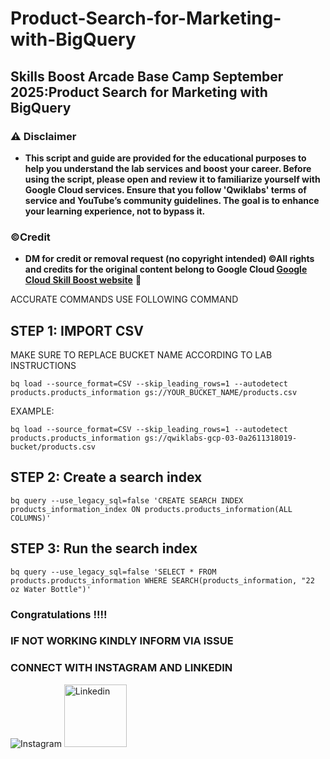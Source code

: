 # Product-Search-for-Marketing-with-BigQuery

## Skills Boost Arcade Base Camp September 2025:Product Search for Marketing with BigQuery



### ⚠️ Disclaimer
- **This script and guide are provided for  the educational purposes to help you understand the lab services and boost your career. Before using the script, please open and review it to familiarize yourself with Google Cloud services. Ensure that you follow 'Qwiklabs' terms of service and YouTube’s community guidelines. The goal is to enhance your learning experience, not to bypass it.**

### ©Credit
- **DM for credit or removal request (no copyright intended) ©All rights and credits for the original content belong to Google Cloud [Google Cloud Skill Boost website](https://www.cloudskillsboost.google/)** 🙏


ACCURATE COMMANDS
USE FOLLOWING COMMAND 

## STEP 1: IMPORT CSV

MAKE SURE TO REPLACE BUCKET NAME ACCORDING TO LAB INSTRUCTIONS
```
bq load --source_format=CSV --skip_leading_rows=1 --autodetect products.products_information gs://YOUR_BUCKET_NAME/products.csv
```

EXAMPLE:
```
bq load --source_format=CSV --skip_leading_rows=1 --autodetect products.products_information gs://qwiklabs-gcp-03-0a2611318019-bucket/products.csv
```
## STEP 2: Create a search index

```
bq query --use_legacy_sql=false 'CREATE SEARCH INDEX products_information_index ON products.products_information(ALL COLUMNS)'
```
## STEP 3: Run the search index

```
bq query --use_legacy_sql=false 'SELECT * FROM products.products_information WHERE SEARCH(products_information, "22 oz Water Bottle")'
```
### Congratulations !!!!

### IF NOT WORKING KINDLY INFORM VIA ISSUE


### CONNECT WITH INSTAGRAM AND LINKEDIN
<a href="https://www.instagram.com/yash.paraskar0208/" target="_blank" style="text-decoration: none;">
  <img src="https://img.shields.io/badge/-Follow_Instagram-E4405F?style=for-the-badge&logo=instagram&logoColor=white&labelColor=E4405F&color=white&gradient=linear-gradient(90deg, #E4405F, #C13584)" alt="Instagram"/>
</a>
<a href="https://www.linkedin.com/in/yash-paraskar-97a873271/" target="_blank" style="text-decoration: none;">
  <img src="https://tse2.mm.bing.net/th/id/OIP.Idv3um5LvEcT7k_MjNNpoQHaCd?r=0&w=729&h=242&rs=1&pid=ImgDetMain&o=7&rm=3?style=for-the-badge&logo=instagram&logoColor=white&labelColor=E4405F&color=white&gradient=linear-gradient(90deg, #E4405F, #C13584)" alt="Linkedin" width="100" height="100"/>
</a>
